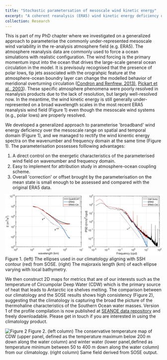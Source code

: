 ```yaml
---
title: "Stochastic parametersation of mesoscale wind kinetic energy"
excerpt: "A coherent reanalysis (ERA5) wind kinetic energy deficiency over mesoscale range in both wavenumber and frequency domain <br/><img src='/images/WIND_KE.png'>"
collection: Research
---
```


This is part of my PhD chapter where we investigated on a generalized approach to parameterise the commonly under-represented mesoscale wind variability in the re-analysis atmosphere field (e.g. ERA5). The atmosphere reanalysis data are commonly used to force a ocean simulations with realistic configuration. The wind forcing is the primary momentum input into the ocean that drives the large-scale general ocean circulation in the model. It is previsouly recognised that the presence of polar lows, tip jets associated with the orograhpic feature at the atmosphere-ocean boundry layer can change the modelled behavior of meridional overturning circulation ([Condron and Renfrew, 2013)](https://doi.org/10.1038/ngeo1661), [Pickart et al., 2003](https://doi.org/10.1038/nature01729)). These specific atmosphere phenomena were poorly resolved in reanalysis products due to the lack of resolution, but largely well-resolved now. In the meantime, the wind kinetic energy is still generally under-represented on a broad wavelength scales in the most recent ERA5 reanalysis wind field (Figure 1) even though the mesoscale wind systems (e.g., polar lows) are properly resolved.

We developed a generalized approach to parameterise 'broadband' wind energy deficiency over the mesoscale range on spatial and temporal domain (Figure 1), and we managed to rectify the wind kinentic energy spectra on the wavenumber and frequency domain at the same time (Figure 1). The parameterisation possesses folllowing advantages:

1. A direct control on the energetic characteristics of the parameterised wind field on wavenumber and frequency domain.
2. Easy to implement for attribution study in atmosphere-ocean coupling scheme.
3. Overall 'correction' or offset brought by the parameterisation on the mean state is small enough to be assessed and compared with the original ERA5 data.

![Figure 1](/images/Research_2_fig1.png)
Figure 1. (left) The ellipses used in our climatology aligning with SSH contour (red) from SOSE. (right) The majoraxis length (km) of each ellipse varying with local bathymetry.

We then construct 2D maps for metrics that are of our interests such as the temperature of Circumpolar Deep Water (CDW) which is the primary source of heat that leads to Antarctic ice shelves melting. The comparison between our climatology and the SOSE results shows high consistency (Figure 2), suggesting that the climatology is capturing the broad the picture of the thermohaline characteristics of the Southern Ocean water masses. Version 1 of the profile compilation is now published at [SEANOE data repository](https://www.seanoe.org/data/00886/99787/) and freely downloadable. Please get in touch if you are interested in using the climatology product.

![Figure 2](/images/Research_1_fig2.png)
Figure 2. (left column) The conservative temperature map of CDW (upper panel, defined as the temperature maximum below 200 m down along the water column) and winter water (lower panel,defined as temperature minimum between 50 to 400 m down along the water column) from our climatology. (right column) Same field derived from SOSE output.
